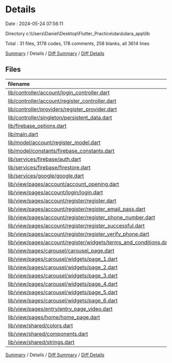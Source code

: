 # Details

Date : 2024-05-24 07:56:11

Directory c:\\Users\\Daniel\\Desktop\\Flutter_Practice\\dara\\dara_app\\lib

Total : 31 files,  3178 codes, 178 comments, 258 blanks, all 3614 lines

[Summary](results.md) / Details / [Diff Summary](diff.md) / [Diff Details](diff-details.md)

## Files
| filename | language | code | comment | blank | total |
| :--- | :--- | ---: | ---: | ---: | ---: |
| [lib/controller/account/login_controller.dart](/lib/controller/account/login_controller.dart) | Dart | 50 | 0 | 3 | 53 |
| [lib/controller/account/register_controller.dart](/lib/controller/account/register_controller.dart) | Dart | 131 | 7 | 10 | 148 |
| [lib/controller/providers/register_provider.dart](/lib/controller/providers/register_provider.dart) | Dart | 42 | 3 | 6 | 51 |
| [lib/controller/singleton/persistent_data.dart](/lib/controller/singleton/persistent_data.dart) | Dart | 23 | 7 | 11 | 41 |
| [lib/firebase_options.dart](/lib/firebase_options.dart) | Dart | 53 | 12 | 4 | 69 |
| [lib/main.dart](/lib/main.dart) | Dart | 65 | 5 | 10 | 80 |
| [lib/model/account/register_model.dart](/lib/model/account/register_model.dart) | Dart | 28 | 0 | 2 | 30 |
| [lib/model/constants/firebase_constants.dart](/lib/model/constants/firebase_constants.dart) | Dart | 3 | 0 | 0 | 3 |
| [lib/services/firebase/auth.dart](/lib/services/firebase/auth.dart) | Dart | 31 | 6 | 6 | 43 |
| [lib/services/firebase/firestore.dart](/lib/services/firebase/firestore.dart) | Dart | 14 | 0 | 2 | 16 |
| [lib/services/google/google.dart](/lib/services/google/google.dart) | Dart | 21 | 0 | 5 | 26 |
| [lib/view/pages/account/account_opening.dart](/lib/view/pages/account/account_opening.dart) | Dart | 73 | 7 | 8 | 88 |
| [lib/view/pages/account/login/login.dart](/lib/view/pages/account/login/login.dart) | Dart | 219 | 17 | 18 | 254 |
| [lib/view/pages/account/register/register.dart](/lib/view/pages/account/register/register.dart) | Dart | 218 | 10 | 17 | 245 |
| [lib/view/pages/account/register/register_email_pass.dart](/lib/view/pages/account/register/register_email_pass.dart) | Dart | 161 | 12 | 12 | 185 |
| [lib/view/pages/account/register/register_phone_number.dart](/lib/view/pages/account/register/register_phone_number.dart) | Dart | 154 | 15 | 14 | 183 |
| [lib/view/pages/account/register/register_successful.dart](/lib/view/pages/account/register/register_successful.dart) | Dart | 63 | 5 | 7 | 75 |
| [lib/view/pages/account/register/register_verify_phone.dart](/lib/view/pages/account/register/register_verify_phone.dart) | Dart | 105 | 8 | 9 | 122 |
| [lib/view/pages/account/register/widgets/terms_and_conditions.dart](/lib/view/pages/account/register/widgets/terms_and_conditions.dart) | Dart | 370 | 34 | 36 | 440 |
| [lib/view/pages/carousel/carousel_page.dart](/lib/view/pages/carousel/carousel_page.dart) | Dart | 12 | 0 | 3 | 15 |
| [lib/view/pages/carousel/widgets/page_1.dart](/lib/view/pages/carousel/widgets/page_1.dart) | Dart | 117 | 2 | 5 | 124 |
| [lib/view/pages/carousel/widgets/page_2.dart](/lib/view/pages/carousel/widgets/page_2.dart) | Dart | 152 | 2 | 5 | 159 |
| [lib/view/pages/carousel/widgets/page_3.dart](/lib/view/pages/carousel/widgets/page_3.dart) | Dart | 152 | 2 | 5 | 159 |
| [lib/view/pages/carousel/widgets/page_4.dart](/lib/view/pages/carousel/widgets/page_4.dart) | Dart | 152 | 2 | 5 | 159 |
| [lib/view/pages/carousel/widgets/page_5.dart](/lib/view/pages/carousel/widgets/page_5.dart) | Dart | 152 | 2 | 5 | 159 |
| [lib/view/pages/carousel/widgets/page_6.dart](/lib/view/pages/carousel/widgets/page_6.dart) | Dart | 152 | 2 | 5 | 159 |
| [lib/view/pages/entry/entry_page_video.dart](/lib/view/pages/entry/entry_page_video.dart) | Dart | 49 | 0 | 10 | 59 |
| [lib/view/pages/home/home_page.dart](/lib/view/pages/home/home_page.dart) | Dart | 44 | 2 | 4 | 50 |
| [lib/view/shared/colors.dart](/lib/view/shared/colors.dart) | Dart | 7 | 0 | 0 | 7 |
| [lib/view/shared/components.dart](/lib/view/shared/components.dart) | Dart | 251 | 4 | 12 | 267 |
| [lib/view/shared/strings.dart](/lib/view/shared/strings.dart) | Dart | 114 | 12 | 19 | 145 |

[Summary](results.md) / Details / [Diff Summary](diff.md) / [Diff Details](diff-details.md)